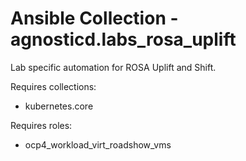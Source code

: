 # Ansible Collection - agnosticd.labs_rosa_uplift

Lab specific automation for ROSA Uplift and Shift.

Requires collections:

* kubernetes.core

Requires roles:

* ocp4_workload_virt_roadshow_vms
